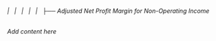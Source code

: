 ###### |   |   |   |   |   ├── Adjusted Net Profit Margin for Non-Operating Income

*Add content here*